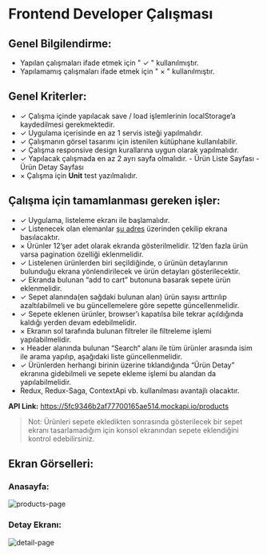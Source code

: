 # Frontend Developer Çalışması

## Genel Bilgilendirme: 
- Yapılan çalışmaları ifade etmek için " ✓ " kullanılmıştır.
- Yapılamamış çalışmaları ifade etmek için " × " kullanılmıştır.
	
## Genel Kriterler: 
- ✓ Çalışma içinde yapılacak save / load işlemlerinin localStorage’a kaydedilmesi gerekmektedir. 
- ✓ Uygulama içerisinde en az 1 servis isteği yapılmalıdır. 
- ✓ Çalışmanın görsel tasarımı için istenilen kütüphane kullanılabilir. 
- ✓ Çalışma responsive design kurallarına uygun olarak yapılmalıdır. 
- ✓ Yapılacak çalışmada en az 2 ayrı sayfa olmalıdır. 
      - Ürün Liste Sayfası 
      - Ürün Detay Sayfası 
- × Çalışma için <b>Unit</b> test yazılmalıdır. 

## Çalışma için tamamlanması gereken işler: 
- ✓ Uygulama, listeleme ekranı ile başlamalıdır. 
- ✓ Listenecek olan elemanlar [şu adres](https://5fc9346b2af77700165ae514.mockapi.io/products) üzerinden çekilip ekrana basılacaktır. 
- × Ürünler 12’şer adet olarak ekranda gösterilmelidir. 12’den fazla ürün varsa pagination özelliği eklenmelidir.
- ✓ Listelenen ürünlerden biri seçildiğinde, o ürünün detaylarının bulunduğu ekrana yönlendirilecek ve ürün detayları gösterilecektir.
- ✓ Ekranda bulunan “add to cart” butonuna basarak sepete ürün eklenmelidir.
- ✓ Sepet alanında(en sağdaki bulunan alan) ürün sayısı arttırılıp azaltılabilmeli ve bu güncellemelere göre sepette güncellenmelidir.
- ✓ Sepete eklenen ürünler, browser’ı kapatılsa bile tekrar açıldığında kaldığı yerden devam edebilmelidir.
- × Ekranın sol tarafında bulunan filtreler ile filtreleme işlemi yapılabilmelidir.
- × Header alanında bulunan “Search“ alanı ile tüm ürünler arasında isim ile arama yapılıp, aşağıdaki liste güncellenmelidir.
- ✓ Ürünlerden herhangi birinin üzerine tıklandığında “Ürün Detay” ekranına gidebilmeli ve sepete ekleme işlemi bu alandan da yapılabilmelidir.
- Redux, Redux-Saga, ContextApi vb. kullanılması avantajlı olacaktır.

<b>API Link:</b> https://5fc9346b2af77700165ae514.mockapi.io/products


> Not: Ürünleri sepete ekledikten sonrasında gösterilecek bir sepet ekranı tasarlamadığım için konsol ekranından sepete eklendiğini kontrol edebilirsiniz.

## Ekran Görselleri:

### Anasayfa:

![products-page](https://user-images.githubusercontent.com/80522648/180655748-b981ccb6-1a68-4ad3-b0cf-09c3888a34ea.png)


### Detay Ekranı:

![detail-page](https://user-images.githubusercontent.com/80522648/180655750-ec8462b4-8346-4521-8ac8-256dd30e1f8d.png)

